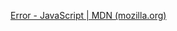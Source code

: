 [Error - JavaScript | MDN (mozilla.org)](https://developer.mozilla.org/zh-CN/docs/Web/JavaScript/Reference/Global_Objects/Error)